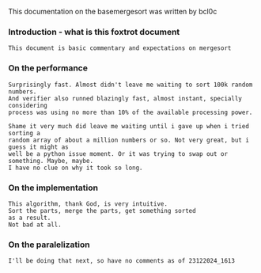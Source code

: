 This documentation on the basemergesort was written by bcl0c 

### Introduction - what is this foxtrot document
    This document is basic commentary and expectations on mergesort

### On the performance
    Surprisingly fast. Almost didn't leave me waiting to sort 100k random numbers. 
    And verifier also runned blazingly fast, almost instant, specially considering 
    process was using no more than 10% of the available processing power.

    Shame it very much did leave me waiting until i gave up when i tried sorting a
    random array of about a million numbers or so. Not very great, but i guess it might as
    well be a python issue moment. Or it was trying to swap out or something. Maybe, maybe. 
    I have no clue on why it took so long. 

### On the implementation  
    This algorithm, thank God, is very intuitive.
    Sort the parts, merge the parts, get something sorted
    as a result.
    Not bad at all.

### On the paralelization
    I'll be doing that next, so have no comments as of 23122024_1613

